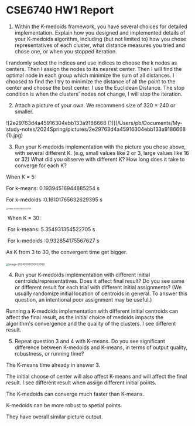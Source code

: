 # CSE6740 HW1 Report

1. Within the K-medoids framework, you have several choices for detailed implementation.
Explain how you designed and implemented details of your K-medoids algorithm, including (but not limited to) how you chose representatives of each cluster, what distance measures you tried and chose one, or when you stopped iteration.

I randomly select the indices and use indices to choose the k nodes as centers. Then I assign the nodes to its nearest center. Then  I will find the optimal node in each group which minimize the sum of all distances. I choosed to find the I try to minimize the distance of all the point to the center and choose the best center. I use the Euclidean Distance. The stop condition is when the  clusters' nodes not change, I will stop the iteration.

2. Attach a picture of your own. We recommend size of 320 × 240 or smaller. 

![2e29763d4a45916304ebb133a9186668 (1)](/Users/pb/Documents/My-study-notes/2024Spring/pictures/2e29763d4a45916304ebb133a9186668 (1).jpg)

3. Run your K-medoids implementation with the picture you chose above, with several different
    K. (e.g, small values like 2 or 3, large values like 16 or 32) What did you observe with different K? How long does it take to converge for each K?

  When K = 5:

  For k-means: 0.19394516944885254 s

  For k-medoids :0.16101765632629395 s

  <img src="/Users/pb/Documents/My-study-notes/2024Spring/pictures/image-20240206025325128.png" alt="image-20240206025325128" style="zoom:33%;" />

​	When K = 30:

​	For k-means: 5.354931354522705 s

​	For k-medoids :0.932854175567627 s

As K from 3 to 30, the convergent time get bigger.

​		<img src="/Users/pb/Documents/My-study-notes/2024Spring/pictures/image-20240206030022060.png" alt="image-20240206030022060" style="zoom:50%;" />

4. Run your K-medoids implementation with different initial centroids/representatives. Does
it affect final result? Do you see same or different result for each trial with different initial assignments? (We usually randomize initial location of centroids in general. To answer this question, an intentional poor assignment may be useful.)

Running a K-medoids implementation with different initial centroids can affect the final result, as the initial choice of medoids impacts the algorithm's convergence and the quality of the clusters. I see different result.

5. Repeat question 3 and 4 with K-means. Do you see significant difference between K-medoids
and K-means, in terms of output quality, robustness, or running time?

The K-means time already in answer 3.

The initial choose of center will also affect K-means and will affect the final result. I see different result when assign different initial points.

The K-medoids can converge much faster than K-means.

K-medoids can be more robust to spetial points.

They have overall similar picture output.



